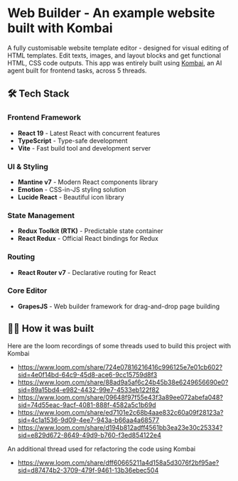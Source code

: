 # Web Builder - An example website built with Kombai

A fully customisable website template editor - designed for visual editing of HTML templates. Edit texts, images, and layout blocks and get functional HTML, CSS code outputs. This app was entirely built using [Kombai](https://kombai.com/), an AI agent built for frontend tasks, across 5 threads.

## 🛠️ Tech Stack

### Frontend Framework
- **React 19** - Latest React with concurrent features
- **TypeScript** - Type-safe development
- **Vite** - Fast build tool and development server

### UI & Styling
- **Mantine v7** - Modern React components library
- **Emotion** - CSS-in-JS styling solution
- **Lucide React** - Beautiful icon library

### State Management
- **Redux Toolkit (RTK)** - Predictable state container
- **React Redux** - Official React bindings for Redux

### Routing
- **React Router v7** - Declarative routing for React

### Core Editor
- **GrapesJS** - Web builder framework for drag-and-drop page building

## 👨‍💻 How it was built

Here are the loom recordings of some threads used to build this project with Kombai

- https://www.loom.com/share/724e07816216416c996125e7e01cb602?sid=4e0f14bd-64c9-45d8-ace6-9cc15759d8f3
- https://www.loom.com/share/88ad9a5af6c24b45b38e6249656690e0?sid=89a15bd4-e982-4432-99e7-4533eb122f82
- https://www.loom.com/share/09648f97f55e43f3a89ee072abefa048?sid=74d55eac-9acf-4081-888f-4582a5c1b69d
- https://www.loom.com/share/ed7101e2c68b4aae832c60a09f28123a?sid=4c1a1536-9d09-4ee7-943a-b66aa4a68577
- https://www.loom.com/share/d194b812adff4561bb3ea23e30c25334?sid=e829d672-8649-49d9-b760-f3ed854122e4

An additional thread used for refactoring the code using Kombai

- https://www.loom.com/share/dff60665211a4d158a5d3076f2bf95ae?sid=d87474b2-3709-479f-9461-13b36ebec504